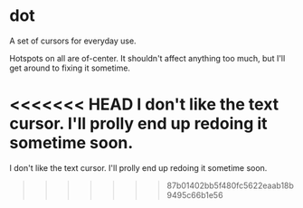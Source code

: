 dot
===

A set of cursors for everyday use.

Hotspots on all are of-center. It shouldn't affect anything too much, but I'll get around to fixing it sometime.

<<<<<<< HEAD
I don't like the text cursor. I'll prolly end up redoing it sometime soon.
=======
I don't like the text cursor. I'll prolly end up redoing it sometime soon.
>>>>>>> 87b01402bb5f480fc5622eaab18b9495c66b1e56
